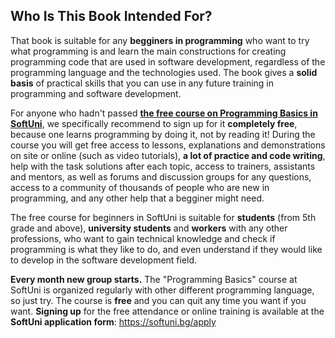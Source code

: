 ## Who Is This Book Intended For?

That book is suitable for any **begginers in programming** who want to try what programming is and learn the main constructions for creating programming code that are used in software development, regardless of the programming language and the technologies used. The book gives a **solid basis** of practical skills that you can use in any future training in programming and software development.

For anyone who hadn't passed **[the free course on Programming Basics in SoftUni](https://softuni.bg/apply)**, we specifically recommend to sign up for it **completely free**, because one learns programming by doing it, not by reading it! During the course you will get free access to lessons, explanations and demonstrations on site or online (such as video tutorials), **a lot of practice and code writing**, help with the task solutions after each topic, access to trainers, assistants and mentors, as well as forums and discussion groups for any questions, access to a community of thousands of people who are new in programming, and any other help that a begginer might need.

The free course for beginners in SoftUni is suitable for **students** (from 5th grade and above), **university students** and **workers** with any other professions, who want to gain technical knowledge and check if programming is what they like to do, and even understand if they would like to develop in the software development field.

**Every month new group starts.** The "Programming Basics" course at SoftUni is organized regularly with other different programming language, so just try. The course is **free** and you can quit any time you want if you want. **Signing up** for the free attendance or online training is available at the **SoftUni application form**: https://softuni.bg/apply
